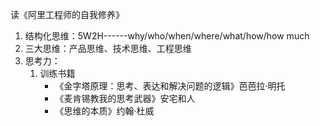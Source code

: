 读《阿里工程师的自我修养》

1. 结构化思维：5W2H------why/who/when/where/what/how/how much
2. 三大思维：产品思维、技术思维、工程思维
3. 思考力：
    1. 训练书籍
        - 《金字塔原理：思考、表达和解决问题的逻辑》芭芭拉·明托
        - 《麦肯锡教我的思考武器》安宅和人
        - 《思维的本质》约翰·杜威

